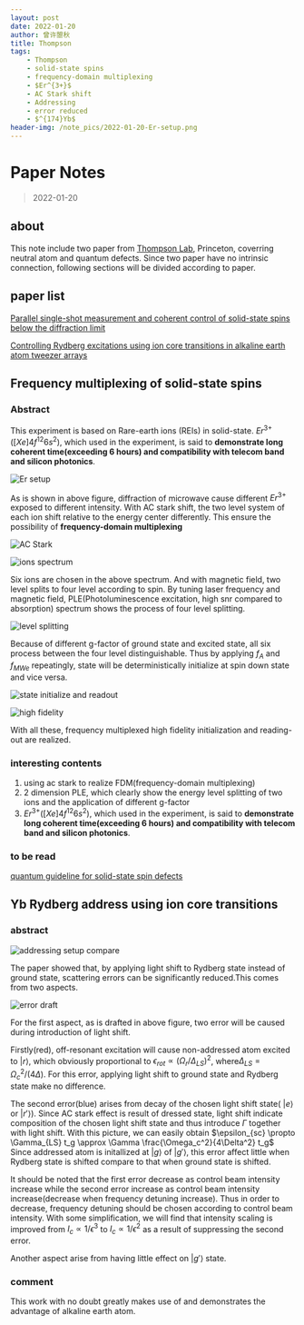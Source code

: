 ```yaml
---
layout: post
date: 2022-01-20
author: 曾许曌秋
title: Thompson
tags:
    - Thompson
    - solid-state spins
    - frequency-domain multiplexing
    - $Er^{3+}$
    - AC Stark shift
    - Addressing
    - error reduced
    - $^{174}Yb$
header-img: /note_pics/2022-01-20-Er-setup.png
---
```


# Paper Notes

> 2022-01-20

## about

This note include two paper from [Thompson Lab](https://sites.google.com/site/thompsonlabq/home?authuser=0), Princeton, coverring neutral atom and quantum defects. Since two paper have no intrinsic connection, following sections will be divided according to paper.

## paper list

[Parallel single-shot measurement and coherent control of solid-state spins below the diffraction limit](/Important_papers/parallel_single-shot_measurement_and_coherent_control_of_solid-state_spins_below_the_diffraction_limit.SongtaoChen=Thompson.2020.science/science.abc7821.pdf)

[Controlling Rydberg excitations using ion core transitions in alkaline earth atom tweezer arrays](/Important_papers/rydberg_excitation_of_alkaline_earth_atom_using_core_transitions.Burgers=Thompson.2021.arxiv/2110.06902.pdf)

## Frequency multiplexing of solid-state spins

### Abstract

This experiment is based on Rare-earth ions (REIs) in solid-state. $Er^{3+}	([Xe] 4f^{12} 6s^2)$, which used in the experiment, is said to **demonstrate long coherent time(exceeding 6 hours) and compatibility with telecom band and silicon photonics**.

![Er setup](/note_pics/2022-01-20-Er-setup.png)

As is shown in above figure, diffraction of microwave cause different $Er^{3+}$ exposed to different intensity. With AC stark shift, the two level system of each ion shift relative to the energy center differently. This ensure the possibility of **frequency-domain multiplexing**

![AC Stark](/note_pics/22-01-20-ac-stark.png)

![ions spectrum](/note_pics/22-01-20-ion-spectrum.png)

Six ions are chosen in the above spectrum. And with magnetic field, two level splits to four level according to spin. By tuning laser frequency and magnetic field, PLE(Photoluminescence excitation, high snr compared to absorption) spectrum shows the process of four level splitting.

![level splitting](/note_pics/22-01-20-level-splitting.png)

Because of different g-factor of ground state and excited state, all six process between the four level distinguishable. Thus by applying $f_A$ and $f_{MWe}$ repeatingly, state will be deterministically initialize at spin down state and vice versa.

![state initialize and readout](/note_pics/22-01-20-state-initialize-and-readout.png)

![high fidelity](/note_pics/22-01-20-high-fidelity.png)

With all these, frequency multiplexed high fidelity initialization and reading-out are realized.

### interesting contents

1. using ac stark to realize FDM(frequency-domain multiplexing)
2. 2 dimension PLE, which clearly show the energy level splitting of two ions and the application of different g-factor
3. $Er^{3+}	([Xe] 4f^{12} 6s^2)$, which used in the experiment, is said to **demonstrate long coherent time(exceeding 6 hours) and compatibility with telecom band and silicon photonics**.

### to be read

[quantum guideline for solid-state spin defects](/Important_papers/solid-state_spin_defects_review.Gary_Wolfowicz.2021.nature/2010.16395.pdf)

## Yb Rydberg address using ion core transitions

### abstract

![addressing setup compare](/note_pics/22-01-20-addressing-setup-compare.png)

The paper showed that, by applying light shift to Rydberg state instead of ground state, scattering errors can be significantly reduced.This comes from two aspects.

![error draft](/note_pics/22-01-20-error-draft.jpg)

For the first aspect, as is drafted in above figure, two error will be caused during introduction of light shift. 

Firstly(red), off-resonant excitation will cause non-addressed atom excited to $\lvert r\rangle$, which obviously proportional to $\epsilon_{rot} \propto (\Omega_r/\Delta_{LS})^2$, where$\Delta_{LS} = \Omega_c^2/(4\Delta)$. For this error, applying light shift to ground state and Rydberg state make no difference. 

The second error(blue) arises from decay of the chosen light shift state( $\lvert e\rangle$ or $\lvert r'\rangle$). Since AC stark effect is result of dressed state, light shift indicate composition of the chosen light shift state and thus introduce $\Gamma$ together with light shift. With this picture, we can easily obtain $\epsilon_{sc} \propto \Gamma_{LS} t_g \approx \Gamma \frac{\Omega_c^2}{4\Delta^2} t_g$ Since addressed atom is initallized at $\lvert g\rangle$ of $\lvert g'\rangle$, this error affect little when Rydberg state is shifted compare to that when ground state is shifted.

It should be noted that the first error decrease as control beam intensity increase while the second error increase as control beam intensity increase(decrease when frequency detuning increase). Thus in order to decrease, frequency detuning should be chosen according to control beam intensity. With some simplification, we will find that intensity scaling is improved from $I_c\propto 1/\epsilon^3$ to $I_c \propto 1/\epsilon^2$ as a result of suppressing the second error.

Another aspect arise from having little effect on $\lvert g'\rangle$ state.

### comment

This work with no doubt greatly makes use of and demonstrates the advantage of alkaline earth atom.